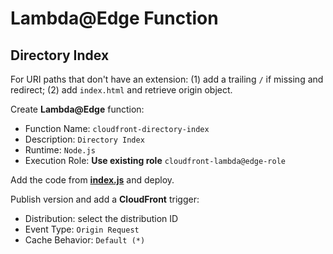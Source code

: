 # Lambda@Edge Function
## Directory Index

For URI paths that don't have an extension: (1) add a trailing `/` if missing and redirect; (2) add `index.html` and retrieve origin object.

Create **Lambda@Edge** function:

- Function Name: `cloudfront-directory-index`
- Description: `Directory Index`
- Runtime: `Node.js`
- Execution Role: **Use existing role** `cloudfront-lambda@edge-role`

Add the code from **[index.js](index.js)** and deploy.

Publish version and add a **CloudFront** trigger:

- Distribution: select the distribution ID
- Event Type: `Origin Request`
- Cache Behavior: `Default (*)`

